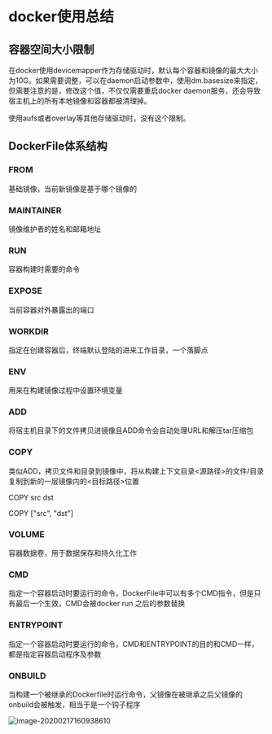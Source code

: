 # docker使用总结

## 容器空间大小限制

在docker使用devicemapper作为存储驱动时，默认每个容器和镜像的最大大小为10G。如果需要调整，可以在daemon启动参数中，使用dm.basesize来指定，但需要注意的是，修改这个值，不仅仅需要重启docker daemon服务，还会导致宿主机上的所有本地镜像和容器都被清理掉。

使用aufs或者overlay等其他存储驱动时，没有这个限制。

## DockerFile体系结构

### FROM

基础镜像，当前新镜像是基于哪个镜像的

### MAINTAINER

镜像维护者的姓名和邮箱地址

### RUN

容器构建时需要的命令

### EXPOSE

当前容器对外暴露出的端口

### WORKDIR

指定在创建容器后，终端默认登陆的进来工作目录，一个落脚点

### ENV

用来在构建镜像过程中设置环境变量

### ADD

将宿主机目录下的文件拷贝进镜像且ADD命令会自动处理URL和解压tar压缩包

### COPY

类似ADD，拷贝文件和目录到镜像中，将从构建上下文目录<源路径>的文件/目录复制到新的一层镜像内的<目标路径>位置

COPY src dst

COPY ["src", "dst"]

### VOLUME

容器数据卷，用于数据保存和持久化工作

### CMD

指定一个容器启动时要运行的命令，DockerFile中可以有多个CMD指令，但是只有最后一个生效，CMD会被docker run 之后的参数替换

### ENTRYPOINT

指定一个容器启动时要运行的命令，CMD和ENTRYPOINT的目的和CMD一样，都是指定容器启动程序及参数

### ONBUILD

当构建一个被继承的Dockerfile时运行命令，父镜像在被继承之后父镜像的onbuild会被触发，相当于是一个钩子程序

![image-20200217160938610](http://f.lingjiatong.cn:30090/rootelement/articleQuote/image-20200217160938610.png)



